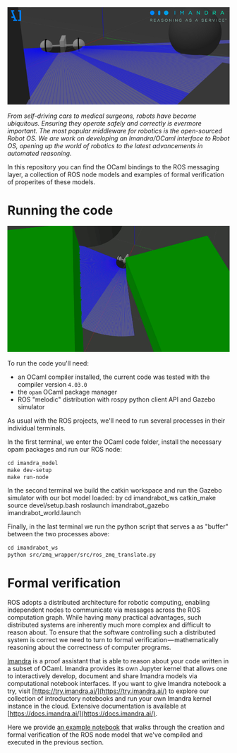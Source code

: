 
![](docs/images/Imandrabot.png "Imandra ROS")

*From self-driving cars to medical surgeons, robots have become ubiquitous. Ensuring they operate safely and correctly is evermore important. The most popular middleware for robotics is the open-sourced Robot OS. We are work on developing an Imandra/OCaml interface to Robot OS, opening up the world of robotics to the latest advancements in automated reasoning.* 

In this repository you can find the OCaml bindings to the ROS messaging layer, a collection of ROS node models and examples of formal verification of properites of these models.    

# Running the code 

![](docs/images/Imandra_Demo.gif "Imandra ROS")


To run the code you'll need:
 - an OCaml compiler installed, the current code was tested with the compiler version `4.03.0`
 - the `opam` OCaml package manager
 - ROS "melodic" distribution with rospy python client API and Gazebo simulator  

As usual with the ROS projects, we'll need to run several processes in their individual terminals. 

In the first terminal, we enter the OCaml code folder, install the necessary opam packages and run our ROS node:

    cd imandra_model
    make dev-setup
    make run-node

In the second terminal we build the catkin workspace and run the Gazebo simulator with our bot model loaded:
by
    cd imandrabot_ws
    catkin_make
    source devel/setup.bash
    roslaunch imandrabot_gazebo imandrabot_world.launch

Finally, in the last terminal we run the python script that serves a as "buffer" between the two processes above:

    cd imandrabot_ws
    python src/zmq_wrapper/src/ros_zmq_translate.py

# Formal verification
ROS adopts a distributed architecture for robotic computing, enabling independent nodes to communicate via messages across the ROS computation graph. While having many practical advantages, such distributed systems are inherently much more complex and difficult to reason about. To ensure that the software controlling such a distributed system is correct we need to turn to formal verification — mathematically reasoning about the correctness of computer programs.



 [Imandra](https://www.imandra.ai) is a proof assistant that is able to reason about your code written in a subset of OCaml. Imandra provides its own Jupyter kernel that allows one to interactively develop, document and share Imandra models via computational notebook interfaces. If you want to give Imandra notebook a try, visit [https://try.imandra.ai/](https://try.imandra.ai/) to explore our collection of introductory notebooks and run your own Imandra kernel instance in the cloud. Extensive documentation is available at [https://docs.imandra.ai/](https://docs.imandra.ai/).

 Here we provide [an example notebook](https://github.com/AestheticIntegration/imandra-ros/blob/e142c40e1533caf6354820898c6a46aa13b348f0/docs/notebooks/Creating%20and%20verifying%20a%20ROS%20node%20in%C2%A0Imandra.ipynb) that walks through the creation and formal verification of the ROS node model that we've compiled and executed in the previous section.
